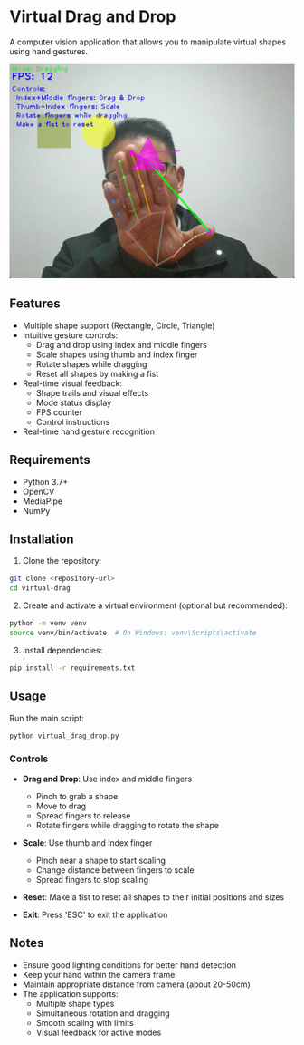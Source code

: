 # Virtual Drag and Drop

A computer vision application that allows you to manipulate virtual shapes using hand gestures.

![Virtual Drag and Drop Demo](virtual_drag.png)

## Features

- Multiple shape support (Rectangle, Circle, Triangle)
- Intuitive gesture controls:
  - Drag and drop using index and middle fingers
  - Scale shapes using thumb and index finger
  - Rotate shapes while dragging
  - Reset all shapes by making a fist
- Real-time visual feedback:
  - Shape trails and visual effects
  - Mode status display
  - FPS counter
  - Control instructions
- Real-time hand gesture recognition

## Requirements

- Python 3.7+
- OpenCV
- MediaPipe
- NumPy

## Installation

1. Clone the repository:
```bash
git clone <repository-url>
cd virtual-drag
```

2. Create and activate a virtual environment (optional but recommended):
```bash
python -m venv venv
source venv/bin/activate  # On Windows: venv\Scripts\activate
```

3. Install dependencies:
```bash
pip install -r requirements.txt
```

## Usage

Run the main script:
```bash
python virtual_drag_drop.py
```

### Controls

- **Drag and Drop**: Use index and middle fingers
  - Pinch to grab a shape
  - Move to drag
  - Spread fingers to release
  - Rotate fingers while dragging to rotate the shape

- **Scale**: Use thumb and index finger
  - Pinch near a shape to start scaling
  - Change distance between fingers to scale
  - Spread fingers to stop scaling

- **Reset**: Make a fist to reset all shapes to their initial positions and sizes

- **Exit**: Press 'ESC' to exit the application

## Notes

- Ensure good lighting conditions for better hand detection
- Keep your hand within the camera frame
- Maintain appropriate distance from camera (about 20-50cm)
- The application supports:
  - Multiple shape types
  - Simultaneous rotation and dragging
  - Smooth scaling with limits
  - Visual feedback for active modes 